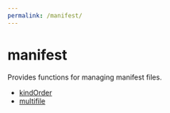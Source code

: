 ```yaml
---
permalink: /manifest/
---
```


# manifest

Provides functions for managing manifest files.

* [kindOrder](kindOrder.md)
* [multifile](multifile.md)